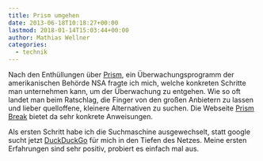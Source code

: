 ```yaml
---
title: Prism umgehen
date: 2013-06-18T10:18:27+00:00
lastmod: 2018-01-14T15:03:44+00:00
author: Mathias Wellner
categories:
  - technik
---
```

Nach den Enthüllungen über [Prism](https://de.wikipedia.org/wiki/PRISM_%28%C3%9Cberwachungsprogramm%29), ein Überwachungsprogramm der amerikanischen Behörde NSA fragte ich mich, welche konkreten Schritte man unternehmen kann, um der Überwachung zu entgehen. Wie so oft landet man beim Ratschlag, die Finger von den großen Anbietern zu lassen und lieber quelloffene, kleinere Alternativen zu suchen. Die Webseite [Prism Break](http://prism-break.org/) bietet da sehr konkrete Anweisungen. 

Als ersten Schritt habe ich die Suchmaschine ausgewechselt, statt google sucht jetzt [DuckDuckGo](https://duckduckgo.com/) für mich in den Tiefen des Netzes. Meine ersten Erfahrungen sind sehr positiv, probiert es einfach mal aus.